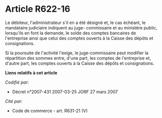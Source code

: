 # Article R622-16

Le débiteur, l'administrateur s'il en a été désigné et, le cas échéant, le mandataire judiciaire indiquent au juge-
commissaire et au ministère public, lorsqu'ils en font la demande, le solde des comptes bancaires de l'entreprise ainsi que
celui des comptes ouverts à la Caisse des dépôts et consignations.

Si la poursuite de l'activité l'exige, le juge-commissaire peut modifier la répartition des sommes entre, d'une part, les
comptes de l'entreprise et, d'autre part, les comptes ouverts à la Caisse des dépôts et consignations.

**Liens relatifs à cet article**

_Codifié par_:

  - Décret n°2007-431 2007-03-25 JORF 27 mars 2007

_Cité par_:

  - Code de commerce - art. R631-21 (V)
